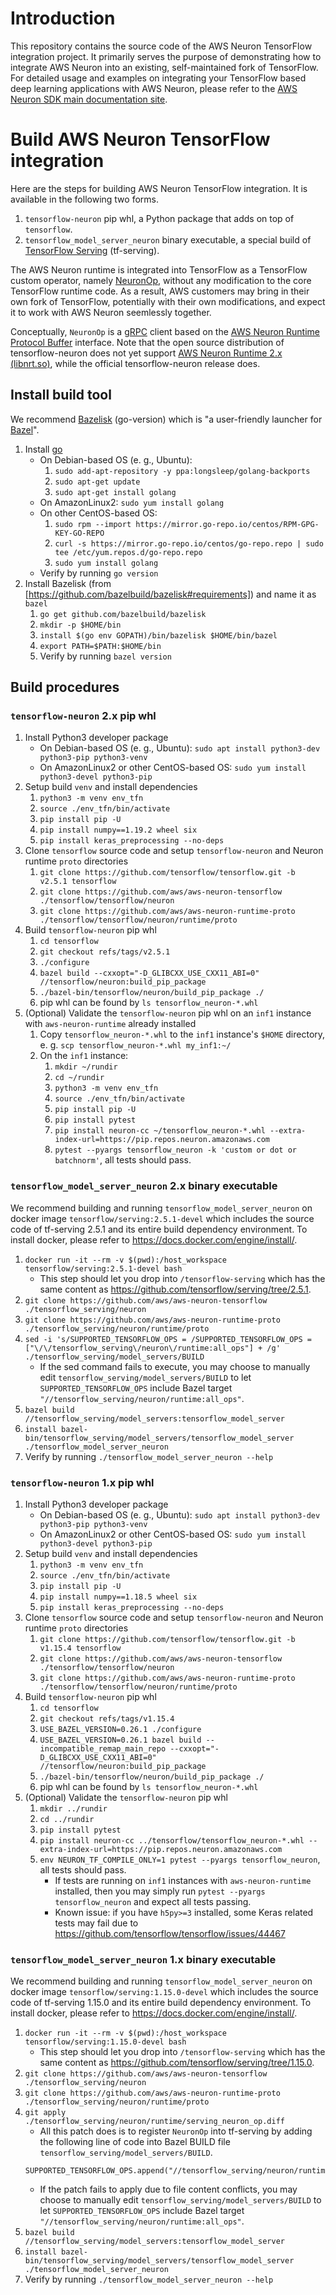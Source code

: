 # Introduction
This repository contains the source code of the AWS Neuron TensorFlow integration project.
It primarily serves the purpose of demonstrating how to integrate AWS Neuron into an existing,
self-maintained fork of TensorFlow. For detailed usage and examples on integrating your
TensorFlow based deep learning applications with AWS Neuron, please refer to the
[AWS Neuron SDK main documentation site](https://github.com/aws/aws-neuron-sdk/tree/master/docs/tensorflow-neuron).

# Build AWS Neuron TensorFlow integration
Here are the steps for building AWS Neuron TensorFlow integration.
It is available in the following two forms.
1. `tensorflow-neuron` pip whl, a Python package that adds on top of `tensorflow`.
1. `tensorflow_model_server_neuron` binary executable, a special build of
[TensorFlow Serving](https://github.com/tensorflow/serving) (tf-serving).

The AWS Neuron runtime is integrated into TensorFlow as a TensorFlow custom operator,
namely [NeuronOp](https://github.com/aws/aws-neuron-tensorflow/blob/main/runtime/ops/neuron_op.cc),
without any modification to the core TensorFlow runtime code. As a result, AWS customers may
bring in their own fork of TensorFlow, potentially with their own modifications,
and expect it to work with AWS Neuron seemlessly together.

Conceptually, `NeuronOp` is a [gRPC](https://grpc.io/) client based on the
[AWS Neuron Runtime Protocol Buffer](https://github.com/aws/aws-neuron-runtime-proto) interface.
Note that the open source distribution of tensorflow-neuron does not yet support
[AWS Neuron Runtime 2.x (libnrt.so)](https://awsdocs-neuron.readthedocs-hosted.com/en/latest/neuron-guide/appnotes/neuron-components/introducing-libnrt.html#introduce-libnrt),
while the official tensorflow-neuron release does.

## Install build tool
We recommend [Bazelisk](https://github.com/bazelbuild/bazelisk) (go-version)
which is "a user-friendly launcher for [Bazel](https://bazel.build/)".
1. Install [go](https://golang.org/)
    - On Debian-based OS (e. g., Ubuntu):
        1. `sudo add-apt-repository -y ppa:longsleep/golang-backports`
        1. `sudo apt-get update`
        1. `sudo apt-get install golang`
    - On AmazonLinux2: `sudo yum install golang`
    - On other CentOS-based OS:
        1. `sudo rpm --import https://mirror.go-repo.io/centos/RPM-GPG-KEY-GO-REPO`
        1. `curl -s https://mirror.go-repo.io/centos/go-repo.repo | sudo tee /etc/yum.repos.d/go-repo.repo`
        1. `sudo yum install golang`
    - Verify by running `go version`
1. Install Bazelisk (from [https://github.com/bazelbuild/bazelisk#requirements]) and name it as `bazel`
    1. `go get github.com/bazelbuild/bazelisk`
    1. `mkdir -p $HOME/bin`
    1. `install $(go env GOPATH)/bin/bazelisk $HOME/bin/bazel`
    1. `export PATH=$PATH:$HOME/bin`
    1. Verify by running `bazel version`

## Build procedures
### `tensorflow-neuron` 2.x pip whl
1. Install Python3 developer package
    - On Debian-based OS (e. g., Ubuntu): `sudo apt install python3-dev python3-pip python3-venv`
    - On AmazonLinux2 or other CentOS-based OS: `sudo yum install python3-devel python3-pip`
1. Setup build `venv` and install dependencies
    1. `python3 -m venv env_tfn`
    1. `source ./env_tfn/bin/activate`
    1. `pip install pip -U`
    1. `pip install numpy==1.19.2 wheel six`
    1. `pip install keras_preprocessing --no-deps`
1. Clone `tensorflow` source code and setup `tensorflow-neuron` and Neuron runtime `proto` directories
    1. `git clone https://github.com/tensorflow/tensorflow.git -b v2.5.1 tensorflow`
    1. `git clone https://github.com/aws/aws-neuron-tensorflow ./tensorflow/tensorflow/neuron`
    1. `git clone https://github.com/aws/aws-neuron-runtime-proto ./tensorflow/tensorflow/neuron/runtime/proto`
1. Build `tensorflow-neuron` pip whl
    1. `cd tensorflow`
    1. `git checkout refs/tags/v2.5.1`
    1. `./configure`
    1. `bazel build --cxxopt="-D_GLIBCXX_USE_CXX11_ABI=0" //tensorflow/neuron:build_pip_package`
    1. `./bazel-bin/tensorflow/neuron/build_pip_package ./`
    1. pip whl can be found by `ls tensorflow_neuron-*.whl`
1. (Optional) Validate the `tensorflow-neuron` pip whl on an `inf1` instance with `aws-neuron-runtime` already installed
    1. Copy `tensorflow_neuron-*.whl` to the `inf1` instance's `$HOME` directory, e. g. `scp tensorflow_neuron-*.whl my_inf1:~/`
    1. On the `inf1` instance:
        1. `mkdir ~/rundir`
        1. `cd ~/rundir`
        1. `python3 -m venv env_tfn`
        1. `source ./env_tfn/bin/activate`
        1. `pip install pip -U`
        1. `pip install pytest`
        1. `pip install neuron-cc ~/tensorflow_neuron-*.whl --extra-index-url=https://pip.repos.neuron.amazonaws.com`
        1. `pytest --pyargs tensorflow_neuron -k 'custom or dot or batchnorm'`, all tests should pass.

### `tensorflow_model_server_neuron` 2.x binary executable
We recommend building and running `tensorflow_model_server_neuron` on docker image
`tensorflow/serving:2.5.1-devel` which includes the source code of
tf-serving 2.5.1 and its entire build dependency environment. To install docker, please refer to
https://docs.docker.com/engine/install/.
1. `docker run -it --rm -v $(pwd):/host_workspace tensorflow/serving:2.5.1-devel bash`
    - This step should let you drop into `/tensorflow-serving` which has the same content as
    https://github.com/tensorflow/serving/tree/2.5.1.
1. `git clone https://github.com/aws/aws-neuron-tensorflow ./tensorflow_serving/neuron`
1. `git clone https://github.com/aws/aws-neuron-runtime-proto ./tensorflow_serving/neuron/runtime/proto`
1. `sed -i 's/SUPPORTED_TENSORFLOW_OPS = /SUPPORTED_TENSORFLOW_OPS = ["\/\/tensorflow_serving\/neuron\/runtime:all_ops"] + /g' ./tensorflow_serving/model_servers/BUILD`
    - If the sed command fails to execute, you may choose to manually edit
    `tensorflow_serving/model_servers/BUILD` to let `SUPPORTED_TENSORFLOW_OPS` include
    Bazel target `"//tensorflow_serving/neuron/runtime:all_ops"`.
1. `bazel build //tensorflow_serving/model_servers:tensorflow_model_server`
1. `install bazel-bin/tensorflow_serving/model_servers/tensorflow_model_server ./tensorflow_model_server_neuron`
1. Verify by running `./tensorflow_model_server_neuron --help`


### `tensorflow-neuron` 1.x pip whl
1. Install Python3 developer package
    - On Debian-based OS (e. g., Ubuntu): `sudo apt install python3-dev python3-pip python3-venv`
    - On AmazonLinux2 or other CentOS-based OS: `sudo yum install python3-devel python3-pip`
1. Setup build `venv` and install dependencies
    1. `python3 -m venv env_tfn`
    1. `source ./env_tfn/bin/activate`
    1. `pip install pip -U`
    1. `pip install numpy==1.18.5 wheel six`
    1. `pip install keras_preprocessing --no-deps`
1. Clone `tensorflow` source code and setup `tensorflow-neuron` and Neuron runtime `proto` directories
    1. `git clone https://github.com/tensorflow/tensorflow.git -b v1.15.4 tensorflow`
    1. `git clone https://github.com/aws/aws-neuron-tensorflow ./tensorflow/tensorflow/neuron`
    1. `git clone https://github.com/aws/aws-neuron-runtime-proto ./tensorflow/tensorflow/neuron/runtime/proto`
1. Build `tensorflow-neuron` pip whl
    1. `cd tensorflow`
    1. `git checkout refs/tags/v1.15.4`
    1. `USE_BAZEL_VERSION=0.26.1 ./configure`
    1. `USE_BAZEL_VERSION=0.26.1 bazel build --incompatible_remap_main_repo --cxxopt="-D_GLIBCXX_USE_CXX11_ABI=0" //tensorflow/neuron:build_pip_package`
    1. `./bazel-bin/tensorflow/neuron/build_pip_package ./`
    1. pip whl can be found by `ls tensorflow_neuron-*.whl`
1. (Optional) Validate the `tensorflow-neuron` pip whl
    1. `mkdir ../rundir`
    1. `cd ../rundir`
    1. `pip install pytest`
    1. `pip install neuron-cc ../tensorflow/tensorflow_neuron-*.whl --extra-index-url=https://pip.repos.neuron.amazonaws.com`
    1. `env NEURON_TF_COMPILE_ONLY=1 pytest --pyargs tensorflow_neuron`, all tests should pass.
        - If tests are running on `inf1` instances with `aws-neuron-runtime` installed,
        then you may simply run `pytest --pyargs tensorflow_neuron` and expect all tests passing.
        - Known issue: if you have `h5py>=3` installed, some Keras related tests may fail due to https://github.com/tensorflow/tensorflow/issues/44467

### `tensorflow_model_server_neuron` 1.x binary executable
We recommend building and running `tensorflow_model_server_neuron` on docker image
`tensorflow/serving:1.15.0-devel` which includes the source code of
tf-serving 1.15.0 and its entire build dependency environment. To install docker, please refer to
https://docs.docker.com/engine/install/.
1. `docker run -it --rm -v $(pwd):/host_workspace tensorflow/serving:1.15.0-devel bash`
    - This step should let you drop into `/tensorflow-serving` which has the same content as
    https://github.com/tensorflow/serving/tree/1.15.0.
1. `git clone https://github.com/aws/aws-neuron-tensorflow ./tensorflow_serving/neuron`
1. `git clone https://github.com/aws/aws-neuron-runtime-proto ./tensorflow_serving/neuron/runtime/proto`
1. `git apply ./tensorflow_serving/neuron/runtime/serving_neuron_op.diff`
    - All this patch does is to register `NeuronOp` into tf-serving by adding
    the following line of code into Bazel BUILD file `tensorflow_serving/model_servers/BUILD`.
    ```
    SUPPORTED_TENSORFLOW_OPS.append("//tensorflow_serving/neuron/runtime:all_ops")
    ```
    - If the patch fails to apply due to file content conflicts, you may choose to manually edit
    `tensorflow_serving/model_servers/BUILD` to let `SUPPORTED_TENSORFLOW_OPS` include
    Bazel target `"//tensorflow_serving/neuron/runtime:all_ops"`.
1. `bazel build //tensorflow_serving/model_servers:tensorflow_model_server`
1. `install bazel-bin/tensorflow_serving/model_servers/tensorflow_model_server ./tensorflow_model_server_neuron`
1. Verify by running `./tensorflow_model_server_neuron --help`
